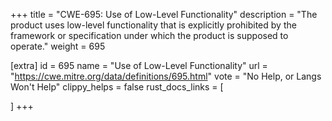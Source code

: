 +++
title = "CWE-695: Use of Low-Level Functionality"
description	= "The product uses low-level functionality that is explicitly prohibited by the framework or specification under which the product is supposed to operate."
weight = 695

[extra]
id = 695
name = "Use of Low-Level Functionality"
url = "https://cwe.mitre.org/data/definitions/695.html"
vote = "No Help, or Langs Won't Help"
clippy_helps = false
rust_docs_links = [
	
]
+++

